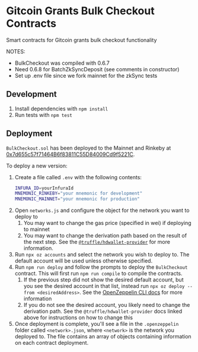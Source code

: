# Gitcoin Grants Bulk Checkout Contracts

Smart contracts for Gitcoin grants bulk checkout functionality

NOTES:

- BulkCheckout was compiled with 0.6.7
- Need 0.6.8 for BatchZkSyncDeposit (see comments in constructor)
- Set up .env file since we fork mainnet for the zkSync tests

## Development

1. Install dependencies with `npm install`
2. Run tests with `npm test`

## Deployment

`BulkCheckout.sol` has been deployed to the Mainnet and Rinkeby at
[0x7d655c57f71464B6f83811C55D84009Cd9f5221C](https://etherscan.io/address/0x7d655c57f71464B6f83811C55D84009Cd9f5221C).

To deploy a new version:

1. Create a file called `.env` with the following contents:
   ```bash
   INFURA_ID=yourInfuraId
   MNEMONIC_RINKEBY="your mnemonic for development"
   MNEMONIC_MAINNET="your mnemonic for production"
   ```
2. Open `networks.js` and configure the object for the network you want to deploy to
   1. You may want to change the gas price (specified in wei) if deploying to mainnet
   2. You may want to change the derivation path based on the result of the next step. See the [`@truffle/hdwallet-provider`](https://github.com/trufflesuite/truffle/tree/master/packages/hdwallet-provider) for more information.
3. Run `npx oz accounts` and select the network you wish to deploy to. The default account will be used unless otherwise specified.
4. Run `npm run deploy` and follow the prompts to deploy the `BulkCheckout` contract. This will first run `npm run compile` to compile the contracts.
   1. If the previous step did not show the desired default account, but you see the desired account in that list, instead run `npx oz deploy --from <desiredAddress>`. See the [OpenZeppelin CLI docs](https://docs.openzeppelin.com/cli/2.8/commands#deploy) for more information
   2. If you do not see the desired account, you likely need to change the derivation path. See the `@truffle/hdwallet-provider` docs linked above for instructions on how to change this
5. Once deployment is complete, you'll see a file in the `.openzeppelin` folder called `<network>.json`, where `<network>` is the network you deployed to. The file contains an array of objects containing information on each contract deployment.
